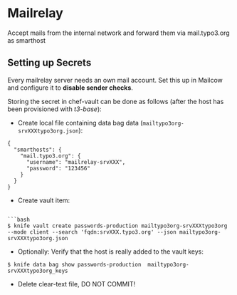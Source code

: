 # Mailrelay

Accept mails from the internal network and forward them via mail.typo3.org as smarthost

## Setting up Secrets

Every mailrelay server needs an own mail account. Set this up in Mailcow and configure it to **disable sender checks**.

Storing the secret in chef-vault can be done as follows (after the host has been provisioned with _t3-base_):

- Create local file containing data bag data (`mailtypo3org-srvXXXtypo3org.json`):

```
{
  "smarthosts": {
    "mail.typo3.org": {
      "username": "mailrelay-srvXXX",
      "password": "123456"
    }
  }
}
```

- Create vault item:
```

```bash
$ knife vault create passwords-production mailtypo3org-srvXXXtypo3org --mode client --search 'fqdn:srvXXX.typo3.org' --json mailtypo3org-srvXXXtypo3org.json
```

- Optionally: Verify that the host is really added to the vault keys:
```
$ knife data bag show passwords-production  mailtypo3org-srvXXXtypo3org_keys
```

- Delete clear-text file, DO NOT COMMIT!

